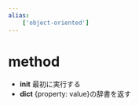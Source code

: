 ```yaml
---
alias:
    ['object-oriented']
---
```

# method
- __init__
    最初に実行する
- __dict__
    {property: value}の辞書を返す